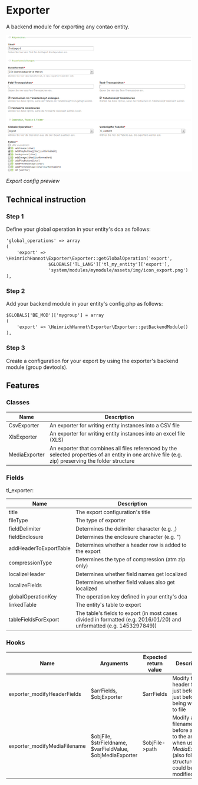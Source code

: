 # Exporter

A backend module for exporting any contao entity.

![alt myModulePreview](docs/screenshot.png)

*Export config preview*

## Technical instruction

### Step 1
Define your global operation in your entity's dca as follows:

```
'global_operations' => array
(
    'export' => \HeimrichHannot\Exporter\Exporter::getGlobalOperation('export',
                $GLOBALS['TL_LANG']['tl_my_entity']['export'],
                'system/modules/mymodule/assets/img/icon_export.png')
),
```

### Step 2
Add your backend module in your entity's config.php as follows:

```
$GLOBALS['BE_MOD']['mygroup'] = array
(
    'export' => \HeimrichHannot\Exporter\Exporter::getBackendModule()
),
```

### Step 3
Create a configuration for your export by using the exporter's backend module (group devtools).

## Features

### Classes

Name | Description
---- | -----------
CsvExporter | An exporter for writing entity instances into a CSV file
XlsExporter | An exporter for writing entity instances into an excel file (XLS)
MediaExporter | An exporter that combines all files referenced by the selected properties of an entity in one archive file (e.g. zip) preserving the folder structure

### Fields

tl_exporter:

Name | Description
---- | -----------
title | The export configuration's title
fileType | The type of exporter
fieldDelimiter | Determines the delimiter character (e.g. ,)
fieldEnclosure | Determines the enclosure character (e.g. ")
addHeaderToExportTable | Determines whether a header row is added to the export
compressionType | Determines the type of compression (atm zip only)
localizeHeader | Determines whether field names get localized
localizeFields | Determines whether field values also get localized
globalOperationKey | The operation key defined in your entity's dca
linkedTable | The entity's table to export
tableFieldsForExport | The table's fields to export (in most cases divided in formatted (e.g. 2016/01/20) and unformatted (e.g. 1453297849))

### Hooks

Name | Arguments | Expected return value | Description
---- | --------- | --------------------- | -----------
exporter_modifyHeaderFields | $arrFields, $objExporter | $arrFields | Modify the header fields just before just before being written to file
exporter_modifyMediaFilename | $objFile, $strFieldname, $varFieldValue, $objMediaExporter | $objFile->path | Modify a filename just before added to the archive when using *MediaExporter* (also folder structure could be modified here)